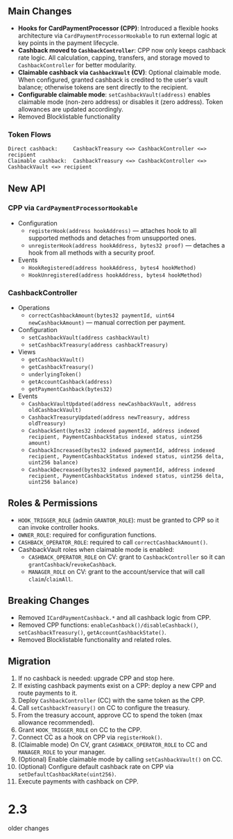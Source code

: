 ## Main Changes

- **Hooks for CardPaymentProcessor (CPP)**: Introduced a flexible hooks architecture via `CardPaymentProcessorHookable` to run external logic at key points in the payment lifecycle.
- **Cashback moved to `CashbackController`**: CPP now only keeps cashback rate logic. All calculation, capping, transfers, and storage moved to `CashbackController` for better modularity.
- **Claimable cashback via `CashbackVault` (CV)**: Optional claimable mode. When configured, granted cashback is credited to the user's vault balance; otherwise tokens are sent directly to the recipient.
- **Configurable claimable mode**: `setCashbackVault(address)` enables claimable mode (non-zero address) or disables it (zero address). Token allowances are updated accordingly.
- Removed Blocklistable functionality
### Token Flows

```
Direct cashback:     CashbackTreasury <=> CashbackController <=> recipient
Claimable cashback:  CashbackTreasury <=> CashbackController <=> CashbackVault <=> recipient
```

## New API

### CPP via `CardPaymentProcessorHookable`

- Configuration
  - `registerHook(address hookAddress)` — attaches hook to all supported methods and detaches from unsupported ones.
  - `unregisterHook(address hookAddress, bytes32 proof)` — detaches a hook from all methods with a security proof.
- Events
  - `HookRegistered(address hookAddress, bytes4 hookMethod)`
  - `HookUnregistered(address hookAddress, bytes4 hookMethod)`

### CashbackController

- Operations
  - `correctCashbackAmount(bytes32 paymentId, uint64 newCashbackAmount)` — manual correction per payment.
- Configuration
  - `setCashbackVault(address cashbackVault)`
  - `setCashbackTreasury(address cashbackTreasury)`
- Views
  - `getCashbackVault()`
  - `getCashbackTreasury()`
  - `underlyingToken()`
  - `getAccountCashback(address)`
  - `getPaymentCashback(bytes32)`
- Events
  - `CashbackVaultUpdated(address newCashbackVault, address oldCashbackVault)`
  - `CashbackTreasuryUpdated(address newTreasury, address oldTreasury)`
  - `CashbackSent(bytes32 indexed paymentId, address indexed recipient, PaymentCashbackStatus indexed status, uint256 amount)`
  - `CashbackIncreased(bytes32 indexed paymentId, address indexed recipient, PaymentCashbackStatus indexed status, uint256 delta, uint256 balance)`
  - `CashbackDecreased(bytes32 indexed paymentId, address indexed recipient, PaymentCashbackStatus indexed status, uint256 delta, uint256 balance)`

## Roles & Permissions

- `HOOK_TRIGGER_ROLE` (admin `GRANTOR_ROLE`): must be granted to CPP so it can invoke controller hooks.
- `OWNER_ROLE`: required for configuration functions.
- `CASHBACK_OPERATOR_ROLE`: required to call `correctCashbackAmount()`.
- CashbackVault roles when claimable mode is enabled:
  - `CASHBACK_OPERATOR_ROLE` on CV: grant to `CashbackController` so it can `grantCashback`/`revokeCashback`.
  - `MANAGER_ROLE` on CV: grant to the account/service that will call `claim`/`claimAll`.

## Breaking Changes

- Removed `ICardPaymentCashback.*` and all cashback logic from CPP.
- Removed CPP functions: `enableCashback()/disableCashback()`, `setCashbackTreasury()`, `getAccountCashbackState()`.
- Removed Blocklistable functionality and related roles.

## Migration

1. If no cashback is needed: upgrade CPP and stop here.
2. If existing cashback payments exist on a CPP: deploy a new CPP and route payments to it.
3. Deploy `CashbackController` (CC) with the same token as the CPP.
4. Call `setCashbackTreasury()` on CC to configure the treasury.
5. From the treasury account, approve CC to spend the token (max allowance recommended).
6. Grant `HOOK_TRIGGER_ROLE` on CC to the CPP.
7. Connect CC as a hook on CPP via `registerHook()`.
8. (Claimable mode) On CV, grant `CASHBACK_OPERATOR_ROLE` to CC and `MANAGER_ROLE` to your manager.
9. (Optional) Enable claimable mode by calling `setCashbackVault()` on CC.
10. (Optional) Configure default cashback rate on CPP via `setDefaultCashbackRate(uint256)`.
11. Execute payments with cashback on CPP.

# 2.3

older changes
